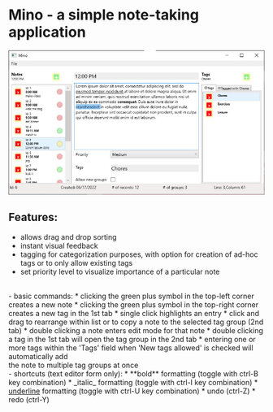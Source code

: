 Mino - a simple note-taking application
=======================================

![Mino screenshot](/screenshot.jpg?raw=true "Mino screenshot")

Features:
---------
- allows drag and drop sorting
- instant visual feedback
- tagging for categorization purposes, with option for creation of ad-hoc tags or to only allow existing tags
- set priority level to visualize importance of a particular note
<br/>
- basic commands:
  * clicking the green plus symbol in the top-left corner creates a new note
  * clicking the green plus symbol in the top-right corner creates a new tag in the 1st tab
  * single click highlights an entry
  * click and drag to rearrange within list or to copy a note to the selected tag group (2nd tab)
  * double clicking a note enters edit mode for that note
  * double clicking a tag in the 1st tab will open the tag group in the 2nd tab
  * entering one or more tags within the 'Tags' field when 'New tags allowed' is checked will automatically add<br />the note to multiple tag groups at once
<br/>
- shortcuts (text editor form only):
  * **bold** formatting (toggle with ctrl-B key combination)
  * _italic_ formatting (toggle with ctrl-I key combination)
  * <u>underline</u> formatting (toggle with ctrl-U key combination)
  * undo (ctrl-Z)
  * redo (ctrl-Y)
